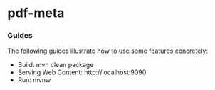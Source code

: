 # pdf-meta

### Guides
The following guides illustrate how to use some features concretely:

* Build: mvn clean package
* Serving Web Content: http://localhost:9090
* Run: mvnw

